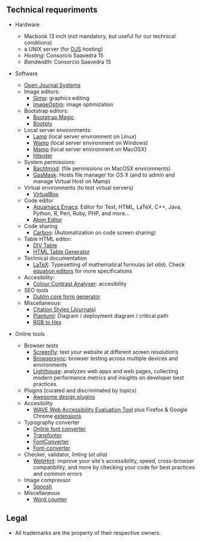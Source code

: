 ## Technical requeriments ##

* Hardware
     - Macbook 13 inch (not mandatory, but useful for our technical conditions)
     - a UNIX server (for [OJS](https://pkp.sfu.ca/ojs/) hosting)
     - _Hosting_: Consorcio Saavedra 15
     - _Bandwidth_: Consorcio Saavedra 15
    
* Software
     - [Open Journal Systems](https://pkp.sfu.ca/ojs/)
     * Image editors:
          - [Gimp](https://www.gimp.org/): graphics editing
          - [ImageOptim](https://github.com/ImageOptim/ImageOptim): image optimization
     * Bootstrap editors:
          * [Bootstrap Magic](https://pikock.github.io/bootstrap-magic/)
          * [Bootply](https://www.bootply.com/)
     * Local server environments:
          - [Lamp](https://bitnami.com/stack/lamp/installer) (local server environment on Linux)
          - [Wamp](http://www.wampserver.com/en/) (local server environment on Windows)
          - [Mamp](https://www.mamp.info) (local server environment on MacOSX)
          - [httpster](https://github.com/SimbCo/httpster) 
     - System permissions:
          - [Bachtmod](http://www.lagentesoft.com/batchmod/): (file permissions on MacOSX environments)
          - [GasMask](https://github.com/2ndalpha/gasmask): Hosts file manager for OS X (and to admin and manage Virtual Host on Mamp)
     * Virtual environments (to test virtual servers)
          - [VirtualBox](http://virtualbox.org)
     * Code editor
          - [Aquamacs Emacs](http://aquamacs.org/download-release.shtml): Editor for Text, HTML, LaTeX, C++, Java, Python, R, Perl, Ruby, PHP, and more...
          - [Atom Editor](http://atom.io)
     * Code sharing
          - [Carbon](https://carbon.now.sh/): (Automatization on code screen sharing)
     - Table HTML editor:
          - [DIV Table](https://divtable.com/generator/)
          - [HTML Table Generator](https://www.tablesgenerator.com/html_tables)
     - Technical documentation
          - [LaTeX](https://www.latex-project.org/get/): Typesetting of mathematical formulas (_et alia_). Check [equation editors](https://bitbucket.org/imhicihu/temas-medievales-project/src/master/equation_editors.md) for more specifications
     - Accesibility:
          - [Colour Contrast Analyser](https://developer.paciellogroup.com/resources/contrastanalyser/): accesibility
     - SEO tools
          - [Dublin core form generator](https://www.cromaidea.com/dublin-core/en-dublin-core.php)
     - Miscellaneous:
          - [Citation Styles (Journals)](https://github.com/citation-style-language/journals)
          - [Plantuml](http://www.plantuml.com/plantuml/uml/):  Diagram / deployment diagram / critical path 
          - [RGB to Hex](https://www.google.com.ar/search?q=rgb+to+hex&oq=rgb+to&aqs=chrome.0.0l2j69i57j0l3.2825j1j1&sourceid=chrome&ie=UTF-8)

* Online tools
     - Browser tests
          - [Screenfly](http://quirktools.com/screenfly/): test your website at different screen resolutions
          - [Browsersync](https://browsersync.io/): browser testing across multiple devices and environments
          - [Lighthouse](https://github.com/GoogleChrome/Lighthouse): analyzes web apps and web pages, collecting modern performance metrics and insights on developer best practices.
     - Plugins (curated and discriminated by topics)
          - [Awesome design plugins](https://flawlessapp.io/designplugins)
     - Accesibility
          - [WAVE Web Accessibility Evaluation Tool](https://wave.webaim.org/) plus Firefox & Google Chrome [extensions](https://wave.webaim.org/extension/)
     - Typography converter
          - [Online font converter](https://onlinefontconverter.com/)
          - [Transfonter](https://transfonter.org/)
          - [FontConverter](https://www.fontconverter.org/)
          - [Font-converter](https://www.font-converter.net/en)
     - Checker, validator, linting (_et alia_)
          - [WebHint](https://github.com/webhintio/hint): improve your site's accessibility, speed, cross-browser compatibility, and more by checking your code for best practices and common errors
     - Image compressor
   	      - [Sqoosh](https://squoosh.app/)
     - Miscellaneous
          - [Word counter](https://wordcounttools.com/)


## Legal ##

* All trademarks are the property of their respective owners.